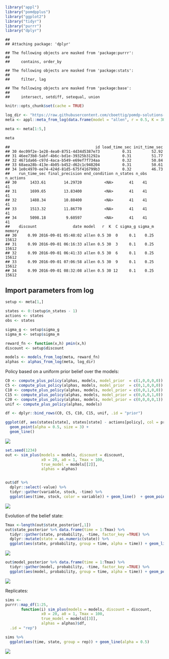 



```r
library("appl")
library("pomdpplus")
library("ggplot2")
library("tidyr")
library("purrr")
library("dplyr")
```

```
## 
## Attaching package: 'dplyr'
```

```
## The following objects are masked from 'package:purrr':
## 
##     contains, order_by
```

```
## The following objects are masked from 'package:stats':
## 
##     filter, lag
```

```
## The following objects are masked from 'package:base':
## 
##     intersect, setdiff, setequal, union
```

```r
knitr::opts_chunk$set(cache = TRUE)
```


```r
log_dir <- "https://raw.githubusercontent.com/cboettig/pomdp-solutions-library/master/library"
meta <- appl::meta_from_log(data.frame(model = "allen", r = 0.5, K = 30), log_dir) 

meta <- meta[1:5,]

meta
```

```
##                                      id load_time_sec init_time_sec
## 30 4ec09f2e-1e28-4ea0-8751-4d34d5387e73          0.31         52.92
## 31 46ee73b8-5abf-4b6c-bd1e-39325b31292a          0.31         51.77
## 32 4671da66-c97d-4aca-b549-e69ef7f734aa          0.32         50.84
## 33 68aea28b-413e-4b05-b452-d62c1c948204          0.31         50.61
## 34 1e0c4970-ee74-424d-81d5-675f416799b3          0.32         46.73
##    run_time_sec final_precision end_condition n_states n_obs n_actions
## 30      1433.61        14.29720          <NA>       41    41        41
## 31      1699.65        13.83400          <NA>       41    41        41
## 32      1488.34        10.88400          <NA>       41    41        41
## 33      1513.32        11.86770          <NA>       41    41        41
## 34      5098.18         9.60597          <NA>       41    41        41
##    discount                date model   r  K  C sigma_g sigma_m memory
## 30     0.99 2016-09-01 05:48:02 allen 0.5 30  0     0.1    0.25  15612
## 31     0.99 2016-09-01 06:16:33 allen 0.5 30  3     0.1    0.25  15612
## 32     0.99 2016-09-01 06:41:33 allen 0.5 30  6     0.1    0.25  15612
## 33     0.99 2016-09-01 07:06:58 allen 0.5 30  9     0.1    0.25  15612
## 34     0.99 2016-09-01 08:32:08 allen 0.5 30 12     0.1    0.25  15612
```


## Import parameters from log



```r
setup <- meta[1,]

states <- 0:(setup$n_states - 1)
actions <- states
obs <- states

sigma_g <- setup$sigma_g
sigma_m <- setup$sigma_m

reward_fn <- function(x,h) pmin(x,h)
discount <- setup$discount 

models <- models_from_log(meta, reward_fn)
alphas <- alphas_from_log(meta, log_dir)
```


Policy based on a uniform prior belief over the models:  


```r
C0 <- compute_plus_policy(alphas, models, model_prior  = c(1,0,0,0,0))
C5 <- compute_plus_policy(alphas, models, model_prior  = c(0,1,0,0,0))
C10 <- compute_plus_policy(alphas, models, model_prior = c(0,0,1,0,0))
C15 <- compute_plus_policy(alphas, models, model_prior = c(0,0,0,1,0))
C20 <- compute_plus_policy(alphas, models, model_prior = c(0,0,0,0,1))
unif <- compute_plus_policy(alphas, models)

df <- dplyr::bind_rows(C0, C5, C10, C15, unif, .id = "prior")

ggplot(df, aes(states[state], states[state] - actions[policy], col = prior, pch = prior)) + 
  geom_point(alpha = 0.5, size = 3) + 
  geom_line()
```

![](pomdp-learning-tipping-points_files/figure-html/unnamed-chunk-4-1.png)<!-- -->



```r
set.seed(1234)
out <- sim_plus(models = models, discount = discount,
                x0 = 20, a0 = 1, Tmax = 100, 
                true_model = models[[2]], 
                alphas = alphas)


out$df %>% 
  dplyr::select(-value) %>% 
  tidyr::gather(variable, stock, -time) %>% 
  ggplot(aes(time, stock, color = variable)) + geom_line()  + geom_point()
```

![](pomdp-learning-tipping-points_files/figure-html/unnamed-chunk-5-1.png)<!-- -->

Evolution of the belief state:


```r
Tmax <-length(out$state_posterior[,1])
out$state_posterior %>% data.frame(time = 1:Tmax) %>% 
  tidyr::gather(state, probability, -time, factor_key =TRUE) %>% 
  dplyr::mutate(state = as.numeric(state)) %>% 
  ggplot(aes(state, probability, group = time, alpha = time)) + geom_line()
```

![](pomdp-learning-tipping-points_files/figure-html/unnamed-chunk-6-1.png)<!-- -->




```r
out$model_posterior %>% data.frame(time = 1:Tmax) %>% 
  tidyr::gather(model, probability, -time, factor_key =TRUE) %>% 
  ggplot(aes(model, probability, group = time, alpha = time)) + geom_point()
```

![](pomdp-learning-tipping-points_files/figure-html/unnamed-chunk-7-1.png)<!-- -->



Replicates: 


```r
sims <- 
purrr::map_df(1:25, 
       function(i) sim_plus(models = models, discount = discount,
                x0 = 20, a0 = 1, Tmax = 100, 
                true_model = models[[3]], 
                alphas = alphas)$df,
  .id = "rep")
```



```r
sims %>% 
  ggplot(aes(time, state, group = rep)) + geom_line(alpha = 0.5)
```

![](pomdp-learning-tipping-points_files/figure-html/unnamed-chunk-9-1.png)<!-- -->

